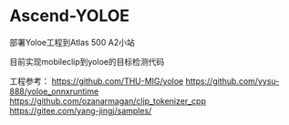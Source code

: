 # Ascend-YOLOE
部署Yoloe工程到Atlas 500 A2小站

目前实现mobileclip到yoloe的目标检测代码




工程参考：
https://github.com/THU-MIG/yoloe
https://github.com/yysu-888/yoloe_onnxruntime
https://github.com/ozanarmagan/clip_tokenizer_cpp
https://gitee.com/yang-jingj/samples/
